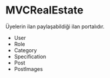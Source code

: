 # MVCRealEstate

Üyelerin ilan paylaşabildiği ilan portalıdır.

- User
- Role
- Category
- Specification
- Post
- PostImages
